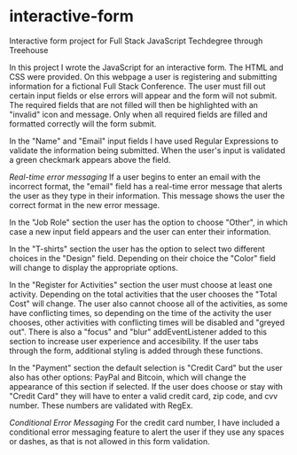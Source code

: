 # interactive-form
 Interactive form project for Full Stack JavaScript Techdegree through Treehouse

 In this project I wrote the JavaScript for an interactive form. The HTML and CSS were provided. On this webpage a user is registering and submitting information for a fictional Full Stack Conference. The user must fill out certain input fields or else errors will appear and the form will not submit. The required fields that are not filled will then be highlighted with an "invalid" icon and message. Only when all required fields are filled and formatted correctly will the form submit.

 In the "Name" and "Email" input fields I have used Regular Expressions to validate the information being submitted. When the user's input is validated a green checkmark appears above the field. 
 
 *Real-time error messaging*
 If a user begins to enter an email with the incorrect format, the "email" field has a real-time error message that alerts the user as they type in their information. This message shows the user the correct format in the new error message. 

 In the "Job Role" section the user has the option to choose "Other", in which case a new input field appears and the user can enter their information.

 In the "T-shirts" section the user has the option to select two different choices in the "Design" field. Depending on their choice the "Color" field will change to display the appropriate options.

 In the "Register for Activities" section the user must choose at least one activity. Depending on the total activities that the user chooses the "Total Cost" will change. The user also cannot choose all of the activities, as some have conflicting times, so depending on the time of the activity the user chooses, other activities with conflicting times will be disabled and "greyed out". There is also a "focus" and "blur" addEventListener added to this section to increase user experience and accesibility. If the user tabs through the form, additional styling is added through these functions. 

 In the "Payment" section the default selection is "Credit Card" but the user also has other options: PayPal and Bitcoin, which will change the appearance of this section if selected. If the user does choose or stay with "Credit Card" they will have to enter a valid credit card, zip code, and cvv number. These numbers are validated with RegEx. 
 
  *Conditional Error Messaging*
 For the credit card number, I have included a conditional error messaging feature to alert the user if they use any spaces or dashes, as that is not allowed in this form validation.  


